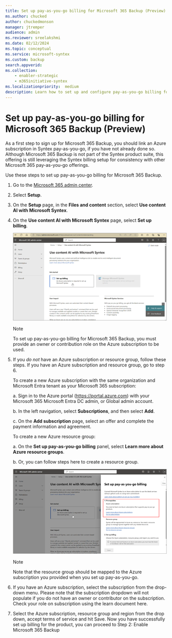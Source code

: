 ```yaml
---
title: Set up pay-as-you-go billing for Microsoft 365 Backup (Preview)
ms.author: chucked
author: chuckedmonson
manager: jtremper
audience: admin
ms.reviewer: sreelakshmi
ms.date: 02/12/2024
ms.topic: conceptual
ms.service: microsoft-syntex
ms.custom: backup
search.appverid:
ms.collection:
    - enabler-strategic
    - m365initiative-syntex
ms.localizationpriority:  medium
description: Learn how to set up and configure pay-as-you-go billing for Microsoft 365 Backup.
---
```


# Set up pay-as-you-go billing for Microsoft 365 Backup (Preview)

As a first step to sign up for Microsoft 365 Backup, you should link an Azure subscription in Syntex pay-as-you-go, if you have not already done so. Although Microsoft 365 Backup is not part of the Syntex product suite, this offering is still leveraging the Syntex billing setup for consistency with other Microsoft 365 pay-as-you-go offerings.

Use these steps to set up pay-as-you-go billing for Microsoft 365 Backup.

1. Go to the [Microsoft 365 admin center](https://admin.microsoft.com/Adminportal/Home).

2. Select **Setup**.

3. On the **Setup** page, in the **Files and content** section, select **Use content AI with Microsoft Syntex**.

4. On the **Use content AI with Microsoft Syntex** page, select **Set up billing**.

    ![Screenshot of the Set up billing option in the Microsoft 365 admin center.](../../media/content-understanding/backup-setup-billing.png)

    > [!NOTE]
    > To set up pay-as-you-go billing for Microsoft 365 Backup, you must provide an owner or contribution role on the Azure subscription to be used.

5. If you *do not* have an Azure subscription or resource group, follow these steps. If you have an Azure subscription and resource group, go to step 6.

    To create a new Azure subscription with the same organization and Microsoft Entra tenant as your Microsoft 365 subscription:

    a. Sign in to the Azure portal (https://portal.azure.com) with your Microsoft 365 Microsoft Entra DC admin, or Global admin account.

    b. In the left navigation, select **Subscriptions**, and then select **Add**.

    c. On the **Add subscription** page, select an offer and complete the payment information and agreement.

    To create a new Azure resource group:

    a. On the **Set up pay-as-you-go billing** panel, select **Learn more about Azure resource groups**.

    b. Or, you can follow steps here <link to azure resource group document>to create a resource group.

    ![Screenshot of the Set up pay-as-you-go billing panel in the Microsoft 365 admin center.](../../media/content-understanding/backup-billing-panel.png)

    > [!NOTE]
    > Note that the resource group should be mapped to the Azure subscription you provided when you set up pay-as-you-go.



6.	If you have an Azure subscription, select the subscription from the drop-down menu. 
Please note that the subscription dropdown will not populate if you do not have an owner or contributor on the subscription. Check your role on subscription using the learn document here. 
 

7.	Select the Azure subscription, resource group and region from the drop down, accept terms of service and hit Save. 
Now you have successfully set up billing for the product, you can proceed to Step 2: Enable Microsoft 365 Backup

